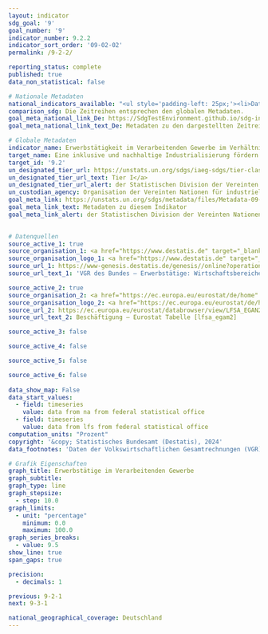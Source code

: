 ```yaml
---
layout: indicator    
sdg_goal: '9'    
goal_number: '9'    
indicator_number: 9.2.2    
indicator_sort_order: '09-02-02'    
permalink: /9-2-2/    

reporting_status: complete    
published: true    
data_non_statistical: false    

# Nationale Metadaten    
national_indicators_available: "<ul style='padding-left: 25px;'><li>Daten der VGR des Statistischen Bundesamtes</li> <li> Daten der AKE des Statistischen Bundesamtes</li></ul>"    
comparison_sdg: Die Zeitreihen entsprechen den globalen Metadaten.    
goal_meta_national_link_De: https://SdgTestEnvironment.github.io/sdg-indicators/public/MetaDe/9.2.2.pdf
goal_meta_national_link_text_De: Metadaten zu den dargestellten Zeitreihen    

# Globale Metadaten    
indicator_name: Erwerbstätigkeit im Verarbeitenden Gewerbe im Verhältnis zur Erwerbstätigkeit insgesamt    
target_name: Eine inklusive und nachhaltige Industrialisierung fördern und bis 2030 den Anteil der Industrie an der Beschäftigung und am Bruttoinlandsprodukt entsprechend den nationalen Gegebenheiten erheblich steigern und den Anteil in den am wenigsten entwickelten Ländern verdoppeln    
target_id: '9.2'    
un_designated_tier_url: https://unstats.un.org/sdgs/iaeg-sdgs/tier-classification/'    
un_designated_tier_url_text: Tier I</a>    
un_designated_tier_url_alert: der Statistischen Division der Vereinten Nationen    
un_custodian_agency: Organisation der Vereinten Nationen für industrielle Entwicklung (UNIDO)    
goal_meta_link: https://unstats.un.org/sdgs/metadata/files/Metadata-09-02-02.pdf    
goal_meta_link_text: Metadaten zu diesem Indikator    
goal_meta_link_alert: der Statistischen Division der Vereinten Nationen    
    

# Datenquellen
source_active_1: true
source_organisation_1: <a href="https://www.destatis.de" target="_blank"> Statistisches Bundesamt (Destatis) </a>
source_organisation_logo_1: <a href="https://www.destatis.de" target="_blank"><img src="https://sdg-indikatoren.de/public/OrgImgDe/destatis.png" alt="Logo destatis" style="height:60px; width:148px"/></a>
source_url_1: https://www-genesis.destatis.de/genesis//online?operation=table&code=81000-0112&bypass=true&language=de
source_url_text_1: 'VGR des Bundes – Erwerbstätige: Wirtschaftsbereiche – GENESIS online 81000-0112'

source_active_2: true
source_organisation_2: <a href="https://ec.europa.eu/eurostat/de/home" target="_blank"> Statistisches Amt der Europäischen Union (Eurostat) </a>
source_organisation_logo_2: <a href="https://ec.europa.eu/eurostat/de/home" target="_blank"><img src="https://sdg-indikatoren.de/public/OrgImgDe/eurostat.png" alt="Logo eurostat" style="height:60px; width:148px"/></a>
source_url_2: https://ec.europa.eu/eurostat/databrowser/view/LFSA_EGAN2__custom_7014616/default/table?lang=de
source_url_text_2: Beschäftigung – Eurostat Tabelle [lfsa_egam2]

source_active_3: false

source_active_4: false

source_active_5: false

source_active_6: false
    
data_show_map: False    
data_start_values: 
  - field: timeseries
    value: data from na from federal statistical office
  - field: timeseries
    value: data from lfs from federal statistical office    
computation_units: "Prozent"    
copyright: '&copy; Statistisches Bundesamt (Destatis), 2024'    
data_footnotes: 'Daten der Volkswirtschaftlichen Gesamtrechnungen (VGR): 2020 bis 2023 vorläufige Daten.<br>• Daten der Arbeitskräfteerhebung (AKE): Die Ergebnisse ab 2020 sind nur eingeschränkt mit den Vorjahren vergleichbar. Weiterführende Informationen siehe "3. Beschreibung der Daten" in den nationalen Metadaten.'    

# Grafik Eigenschaften    
graph_title: Erwerbstätige im Verarbeitenden Gewerbe
graph_subtitle:     
graph_type: line
graph_stepsize: 
  - step: 10.0    
graph_limits:
  - unit: "percentage"
    minimum: 0.0
    maximum: 100.0
graph_series_breaks:
  - value: 9.5
show_line: true
span_gaps: true

precision:
  - decimals: 1    

previous: 9-2-1    
next: 9-3-1    

national_geographical_coverage: Deutschland    
---
```


<span></span>